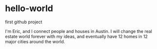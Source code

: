 # hello-world
first github project

I'm Eric, and I connect people and houses in Austin.  I will change the real estate world forever with my ideas, and eventually have 12 homes in 12 major cities around the world.
